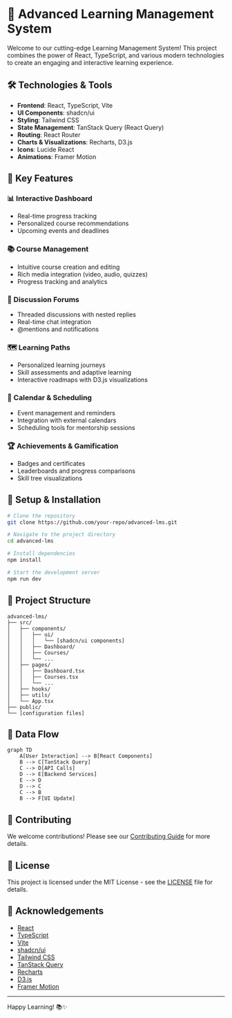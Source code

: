 # 🚀 Advanced Learning Management System

Welcome to our cutting-edge Learning Management System! This project combines the power of React, TypeScript, and various modern technologies to create an engaging and interactive learning experience.

## 🛠 Technologies & Tools

- **Frontend**: React, TypeScript, Vite
- **UI Components**: shadcn/ui
- **Styling**: Tailwind CSS
- **State Management**: TanStack Query (React Query)
- **Routing**: React Router
- **Charts & Visualizations**: Recharts, D3.js
- **Icons**: Lucide React
- **Animations**: Framer Motion

## 🌟 Key Features

### 📊 Interactive Dashboard
- Real-time progress tracking
- Personalized course recommendations
- Upcoming events and deadlines

### 📚 Course Management
- Intuitive course creation and editing
- Rich media integration (video, audio, quizzes)
- Progress tracking and analytics

### 💬 Discussion Forums
- Threaded discussions with nested replies
- Real-time chat integration
- @mentions and notifications

### 🗺 Learning Paths
- Personalized learning journeys
- Skill assessments and adaptive learning
- Interactive roadmaps with D3.js visualizations

### 📅 Calendar & Scheduling
- Event management and reminders
- Integration with external calendars
- Scheduling tools for mentorship sessions

### 🏆 Achievements & Gamification
- Badges and certificates
- Leaderboards and progress comparisons
- Skill tree visualizations

## 🔧 Setup & Installation

```bash
# Clone the repository
git clone https://github.com/your-repo/advanced-lms.git

# Navigate to the project directory
cd advanced-lms

# Install dependencies
npm install

# Start the development server
npm run dev
```

## 📁 Project Structure

```
advanced-lms/
├── src/
│   ├── components/
│   │   ├── ui/
│   │   │   └── [shadcn/ui components]
│   │   ├── Dashboard/
│   │   ├── Courses/
│   │   └── ...
│   ├── pages/
│   │   ├── Dashboard.tsx
│   │   ├── Courses.tsx
│   │   └── ...
│   ├── hooks/
│   ├── utils/
│   └── App.tsx
├── public/
└── [configuration files]
```

## 🔄 Data Flow

```mermaid
graph TD
    A[User Interaction] --> B[React Components]
    B --> C[TanStack Query]
    C --> D[API Calls]
    D --> E[Backend Services]
    E --> D
    D --> C
    C --> B
    B --> F[UI Update]
```

## 🤝 Contributing

We welcome contributions! Please see our [Contributing Guide](CONTRIBUTING.md) for more details.

## 📄 License

This project is licensed under the MIT License - see the [LICENSE](LICENSE) file for details.

## 🙏 Acknowledgements

- [React](https://reactjs.org/)
- [TypeScript](https://www.typescriptlang.org/)
- [Vite](https://vitejs.dev/)
- [shadcn/ui](https://ui.shadcn.com/)
- [Tailwind CSS](https://tailwindcss.com/)
- [TanStack Query](https://tanstack.com/query/latest)
- [Recharts](https://recharts.org/)
- [D3.js](https://d3js.org/)
- [Framer Motion](https://www.framer.com/motion/)

---

Happy Learning! 📚✨